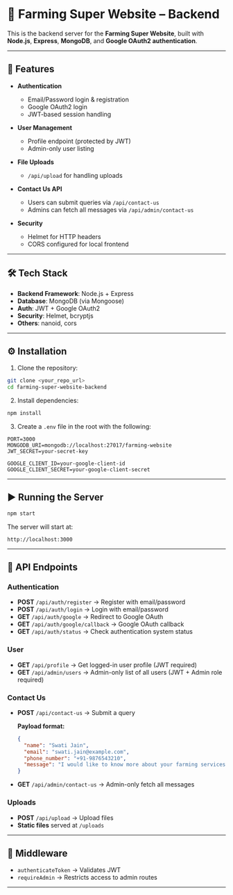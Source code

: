 
# 🌱 Farming Super Website – Backend

This is the backend server for the **Farming Super Website**, built with **Node.js**, **Express**, **MongoDB**, and **Google OAuth2 authentication**.

---

## 🚀 Features

* **Authentication**

  * Email/Password login & registration
  * Google OAuth2 login
  * JWT-based session handling

* **User Management**

  * Profile endpoint (protected by JWT)
  * Admin-only user listing

* **File Uploads**

  * `/api/upload` for handling uploads

* **Contact Us API**

  * Users can submit queries via `/api/contact-us`
  * Admins can fetch all messages via `/api/admin/contact-us`

* **Security**

  * Helmet for HTTP headers
  * CORS configured for local frontend

---

## 🛠️ Tech Stack

* **Backend Framework**: Node.js + Express
* **Database**: MongoDB (via Mongoose)
* **Auth**: JWT + Google OAuth2
* **Security**: Helmet, bcryptjs
* **Others**: nanoid, cors

---

## ⚙️ Installation

1. Clone the repository:

```bash
git clone <your_repo_url>
cd farming-super-website-backend
```

2. Install dependencies:

```bash
npm install
```

3. Create a `.env` file in the root with the following:

```env
PORT=3000
MONGODB_URI=mongodb://localhost:27017/farming-website
JWT_SECRET=your-secret-key

GOOGLE_CLIENT_ID=your-google-client-id
GOOGLE_CLIENT_SECRET=your-google-client-secret
```

---

## ▶️ Running the Server

```bash
npm start
```

The server will start at:

```
http://localhost:3000
```

---

## 🔑 API Endpoints

### Authentication

* **POST** `/api/auth/register` → Register with email/password
* **POST** `/api/auth/login` → Login with email/password
* **GET** `/api/auth/google` → Redirect to Google OAuth
* **GET** `/api/auth/google/callback` → Google OAuth callback
* **GET** `/api/auth/status` → Check authentication system status

### User

* **GET** `/api/profile` → Get logged-in user profile (JWT required)
* **GET** `/api/admin/users` → Admin-only list of all users (JWT + Admin role required)

### Contact Us

* **POST** `/api/contact-us` → Submit a query

  **Payload format:**

  ```json
  {
    "name": "Swati Jain",
    "email": "swati.jain@example.com",
    "phone_number": "+91-9876543210",
    "message": "I would like to know more about your farming services."
  }
  ```

* **GET** `/api/admin/contact-us` → Admin-only fetch all messages

### Uploads

* **POST** `/api/upload` → Upload files
* **Static files** served at `/uploads`

---

## 🔐 Middleware

* `authenticateToken` → Validates JWT
* `requireAdmin` → Restricts access to admin routes

---
